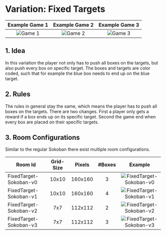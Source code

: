 # Variation: Fixed Targets

| Example Game 1 | Example Game 2 | Example Game 3 |
| :---: | :---: | :---: 
| ![Game 1](/docs/Animations/fixedTargets_solved_0.gif?raw=true) | ![Game 2](/docs/Animations/fixedTargets_solved_4.gif?raw=true) | ![Game 3](/docs/Animations/fixedTargets_solved_5.gif?raw=true) |


## 1. Idea
In this variation the player not only has to push all boxes on the targets, but also push every box on specific target.
The boxes and targets are color coded, such that for example the blue box needs to end up on the blue target. 

## 2. Rules
The rules in general stay the same, which means the player has to push all boxes on the targets. There are two changes.
First a player only gets a reward if a box ends up on its specific target. 
Second the game end when every box are placed on their specific targets.

## 3. Room Configurations
Similar to the regular Sokoban there exist multiple room configurations.

| Room Id | Grid-Size | Pixels | #Boxes | Example | 
| ---     | :---:      | :---: | :---:   | :---: | 
| FixedTarget-Sokoban-v0 | 10x10 | 160x160 | 3 | ![FixedTarget-Sokoban-v0](/docs/rooms/FixedTarget-Sokoban-v0.png)  | 
| FixedTarget-Sokoban-v1 | 10x10 | 160x160 | 4 | ![FixedTarget-Sokoban-v1](/docs/rooms/FixedTarget-Sokoban-v1.png)   | 
| FixedTarget-Sokoban-v2 | 7x7 | 112x112 | 2 | ![FixedTarget-Sokoban-v2](/docs/rooms/FixedTarget-Sokoban-v2.png)  |
| FixedTarget-Sokoban-v3 | 7x7 | 112x112 | 3 | ![FixedTarget-Sokoban-v3](/docs/rooms/FixedTarget-Sokoban-v3.png)  |

